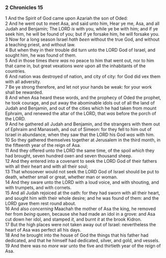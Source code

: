 ### 2 Chronicles 15

1 And the Spirit of God came upon Azariah the son of Oded:  
2 And he went out to meet Asa, and said unto him, Hear ye me, Asa, and all Judah and Benjamin; The LORD *is* with you, while ye be with him; and if ye seek him, he will be found of you; but if ye forsake him, he will forsake you.  
3 Now for a long season Israel *hath been* without the true God, and without a teaching priest, and without law.  
4 But when they in their trouble did turn unto the LORD God of Israel, and sought him, he was found of them.  
5 And in those times *there was* no peace to him that went out, nor to him that came in, but great vexations *were* upon all the inhabitants of the countries.  
6 And nation was destroyed of nation, and city of city: for God did vex them with all adversity.  
7 Be ye strong therefore, and let not your hands be weak: for your work shall be rewarded.  
8 And when Asa heard these words, and the prophecy of Oded the prophet, he took courage, and put away the abominable idols out of all the land of Judah and Benjamin, and out of the cities which he had taken from mount Ephraim, and renewed the altar of the LORD, that *was* before the porch of the LORD.  
9 And he gathered all Judah and Benjamin, and the strangers with them out of Ephraim and Manasseh, and out of Simeon: for they fell to him out of Israel in abundance, when they saw that the LORD his God *was* with him.  
10 So they gathered themselves together at Jerusalem in the third month, in the fifteenth year of the reign of Asa.  
11 And they offered unto the LORD the same time, of the spoil *which* they had brought, seven hundred oxen and seven thousand sheep.  
12 And they entered into a covenant to seek the LORD God of their fathers with all their heart and with all their soul;  
13 That whosoever would not seek the LORD God of Israel should be put to death, whether small or great, whether man or woman.  
14 And they sware unto the LORD with a loud voice, and with shouting, and with trumpets, and with cornets.  
15 And all Judah rejoiced at the oath: for they had sworn with all their heart, and sought him with their whole desire; and he was found of them: and the LORD gave them rest round about.  
16 And also *concerning* Maachah the mother of Asa the king, he removed her from *being* queen, because she had made an idol in a grove: and Asa cut down her idol, and stamped *it*, and burnt *it* at the brook Kidron.  
17 But the high places were not taken away out of Israel: nevertheless the heart of Asa was perfect all his days.  
18 And he brought into the house of God the things that his father had dedicated, and that he himself had dedicated, silver, and gold, and vessels.  
19 And there was no *more* war unto the five and thirtieth year of the reign of Asa.  
